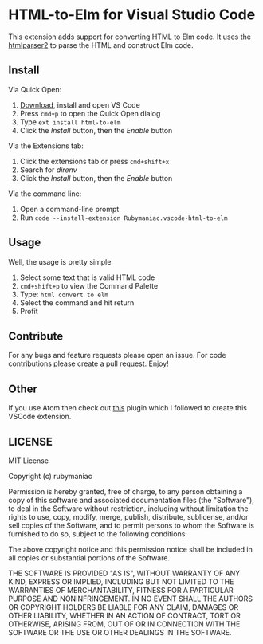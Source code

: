 # HTML-to-Elm for Visual Studio Code

This extension adds support for converting HTML to Elm code. It uses the [htmlparser2](https://github.com/fb55/htmlparser2) to parse the HTML and construct Elm code.

## Install

Via Quick Open:

1. [Download](https://code.visualstudio.com/download), install and open VS Code
2. Press `cmd+p` to open the Quick Open dialog
3. Type `ext install html-to-elm`
4. Click the *Install* button, then the *Enable* button

Via the Extensions tab:

1. Click the extensions tab or press `cmd+shift+x`
2. Search for *direnv*
3. Click the *Install* button, then the *Enable* button

Via the command line:

1. Open a command-line prompt
2. Run `code --install-extension Rubymaniac.vscode-html-to-elm`

## Usage

Well, the usage is pretty simple.

1. Select some text that is valid HTML code
2. `cmd+shift+p` to view the Command Palette
3. Type: `html convert to elm`
4. Select the command and hit return
5. Profit

## Contribute

For any bugs and feature requests please open an issue. For code contributions please create a pull request. Enjoy!

## Other

If you use Atom then check out [this](https://github.com/CodeTownOfficial/html-to-elm) plugin which I followed to create this VSCode extension.

## LICENSE

MIT License

Copyright (c) rubymaniac

Permission is hereby granted, free of charge, to any person obtaining a copy
of this software and associated documentation files (the "Software"), to deal
in the Software without restriction, including without limitation the rights
to use, copy, modify, merge, publish, distribute, sublicense, and/or sell
copies of the Software, and to permit persons to whom the Software is
furnished to do so, subject to the following conditions:

The above copyright notice and this permission notice shall be included in all
copies or substantial portions of the Software.

THE SOFTWARE IS PROVIDED "AS IS", WITHOUT WARRANTY OF ANY KIND, EXPRESS OR
IMPLIED, INCLUDING BUT NOT LIMITED TO THE WARRANTIES OF MERCHANTABILITY,
FITNESS FOR A PARTICULAR PURPOSE AND NONINFRINGEMENT. IN NO EVENT SHALL THE
AUTHORS OR COPYRIGHT HOLDERS BE LIABLE FOR ANY CLAIM, DAMAGES OR OTHER
LIABILITY, WHETHER IN AN ACTION OF CONTRACT, TORT OR OTHERWISE, ARISING FROM,
OUT OF OR IN CONNECTION WITH THE SOFTWARE OR THE USE OR OTHER DEALINGS IN THE
SOFTWARE.